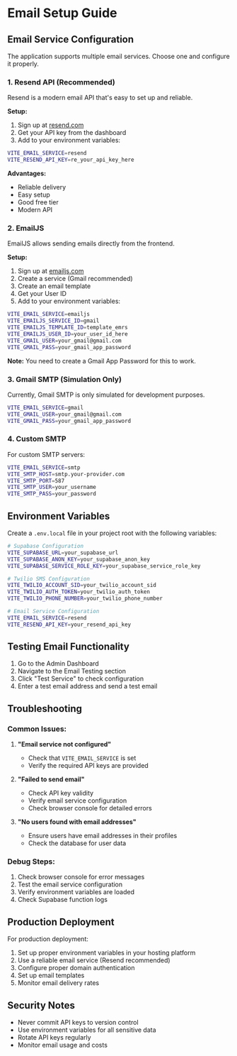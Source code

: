 # Email Setup Guide

## Email Service Configuration

The application supports multiple email services. Choose one and configure it properly.

### 1. Resend API (Recommended)

Resend is a modern email API that's easy to set up and reliable.

**Setup:**
1. Sign up at [resend.com](https://resend.com)
2. Get your API key from the dashboard
3. Add to your environment variables:

```bash
VITE_EMAIL_SERVICE=resend
VITE_RESEND_API_KEY=re_your_api_key_here
```

**Advantages:**
- Reliable delivery
- Easy setup
- Good free tier
- Modern API

### 2. EmailJS

EmailJS allows sending emails directly from the frontend.

**Setup:**
1. Sign up at [emailjs.com](https://emailjs.com)
2. Create a service (Gmail recommended)
3. Create an email template
4. Get your User ID
5. Add to your environment variables:

```bash
VITE_EMAIL_SERVICE=emailjs
VITE_EMAILJS_SERVICE_ID=gmail
VITE_EMAILJS_TEMPLATE_ID=template_emrs
VITE_EMAILJS_USER_ID=your_user_id_here
VITE_GMAIL_USER=your_gmail@gmail.com
VITE_GMAIL_PASS=your_gmail_app_password
```

**Note:** You need to create a Gmail App Password for this to work.

### 3. Gmail SMTP (Simulation Only)

Currently, Gmail SMTP is only simulated for development purposes.

```bash
VITE_EMAIL_SERVICE=gmail
VITE_GMAIL_USER=your_gmail@gmail.com
VITE_GMAIL_PASS=your_gmail_app_password
```

### 4. Custom SMTP

For custom SMTP servers:

```bash
VITE_EMAIL_SERVICE=smtp
VITE_SMTP_HOST=smtp.your-provider.com
VITE_SMTP_PORT=587
VITE_SMTP_USER=your_username
VITE_SMTP_PASS=your_password
```

## Environment Variables

Create a `.env.local` file in your project root with the following variables:

```bash
# Supabase Configuration
VITE_SUPABASE_URL=your_supabase_url
VITE_SUPABASE_ANON_KEY=your_supabase_anon_key
VITE_SUPABASE_SERVICE_ROLE_KEY=your_supabase_service_role_key

# Twilio SMS Configuration
VITE_TWILIO_ACCOUNT_SID=your_twilio_account_sid
VITE_TWILIO_AUTH_TOKEN=your_twilio_auth_token
VITE_TWILIO_PHONE_NUMBER=your_twilio_phone_number

# Email Service Configuration
VITE_EMAIL_SERVICE=resend
VITE_RESEND_API_KEY=your_resend_api_key
```

## Testing Email Functionality

1. Go to the Admin Dashboard
2. Navigate to the Email Testing section
3. Click "Test Service" to check configuration
4. Enter a test email address and send a test email

## Troubleshooting

### Common Issues:

1. **"Email service not configured"**
   - Check that `VITE_EMAIL_SERVICE` is set
   - Verify the required API keys are provided

2. **"Failed to send email"**
   - Check API key validity
   - Verify email service configuration
   - Check browser console for detailed errors

3. **"No users found with email addresses"**
   - Ensure users have email addresses in their profiles
   - Check the database for user data

### Debug Steps:

1. Check browser console for error messages
2. Test the email service configuration
3. Verify environment variables are loaded
4. Check Supabase function logs

## Production Deployment

For production deployment:

1. Set up proper environment variables in your hosting platform
2. Use a reliable email service (Resend recommended)
3. Configure proper domain authentication
4. Set up email templates
5. Monitor email delivery rates

## Security Notes

- Never commit API keys to version control
- Use environment variables for all sensitive data
- Rotate API keys regularly
- Monitor email usage and costs
